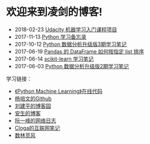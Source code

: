 # 欢迎来到凌剑的博客!

- 2018-02-23 [Udacity 机器学习入门课程项目](docs/udacity/ml01/readme)
- 2017-11-13 [Python 学习备忘录](docs/python-misc/memo)
- 2017-10-12 [Python 数据分析升级版3期学习笔记](docs/python-xxxy-3/readme)
- 2017-06-19 [Pandas 的 DataFrame 如何按指定 list 排序](docs//python-gzh/pandas-sorting-by-a-custom-list)
- 2017-06-14 [scikit-learn 学习笔记](docs/python-scikit-learn/python-scikit-learn-readme)
- 2017-06-03 [Python 数据分析升级版2期学习笔记](docs/python-xxxy-2/readme)

学习链接：  
- [《Python Machine Learning》在线代码](http://nbviewer.jupyter.org/github/rasbt/python-machine-learning-book/tree/master/code)  
- [杨培文的Github](https://github.com/ypwhs)  
- [刘建平的博客园](http://www.cnblogs.com/pinard)  
- [安生的博客](https://blog.ansheng.me)  
- [阮一峰的网络日志](http://www.ruanyifeng.com/blog)  
- [Cloga的互联网笔记](http://cloga.info)  
- [数林觅风](https://woaielf.github.io)  
